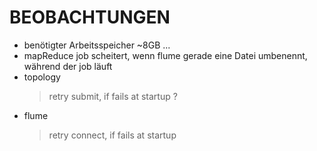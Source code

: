 # BEOBACHTUNGEN #
* benötigter Arbeitsspeicher ~8GB ... 
* mapReduce job scheitert, wenn flume gerade eine Datei umbenennt, während der job läuft
* topology
  > retry submit, if fails at startup ?
* flume
  > retry connect, if fails at startup
